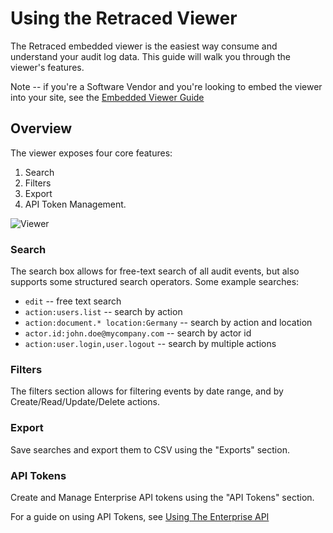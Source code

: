 # Using the Retraced Viewer

The Retraced embedded viewer is the easiest way consume and understand your audit log data. This guide will walk you through the viewer's features.

Note -- if you're a Software Vendor and you're looking to embed the viewer into your site, see the [Embedded Viewer Guide](/docs/retraced/getting-started/embedded-viewer/)

## Overview

The viewer exposes four core features:

1. Search
1. Filters
1. Export
1. API Token Management.

![Viewer](/images/product_images/viewer-top.png)

### Search

The search box allows for free-text search of all audit events, but also supports some structured search operators. Some example searches:

- `edit` -- free text search
- `action:users.list` -- search by action
- `action:document.* location:Germany` -- search by action and location
- `actor.id:john.doe@mycompany.com` -- search by actor id
- `action:user.login,user.logout` -- search by multiple actions

### Filters

The filters section allows for filtering events by date range, and by Create/Read/Update/Delete actions.

### Export

Save searches and export them to CSV using the "Exports" section.

### API Tokens

Create and Manage Enterprise API tokens using the "API Tokens" section.

For a guide on using API Tokens, see [Using The Enterprise API](/docs/retraced/exposing-retraced-data/enterprise-api)
